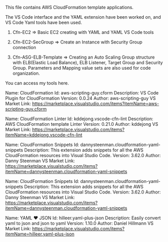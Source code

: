 This file contains AWS CloudFormation template applications.

The VS Code interface and the YAML extension have been worked on, and VS Code Yaml tools have been used.

1. Cfn-EC2 => Basic EC2 creating with YAML and YAML VS Code tools

2. Cfn-EC2-SecGroup => Create an Instance with Security Group connection

3. Cfn-ASG-ELB-Template => Creating an Auto Scaling Group structure with ELB(Elastic Load Balance), ELB Listener, Target Group and Security Group. Parameters and Mapping value sets are also used for code organization.







You can access my tools here.

Name: CloudFormation
Id: aws-scripting-guy.cform
Description: VS Code Plugin for CloudFormation
Version: 0.0.24
Author: aws-scripting-guy
VS Market Link: https://marketplace.visualstudio.com/items?itemName=aws-scripting-guy.cform

Name: CloudFormation Linter
Id: kddejong.vscode-cfn-lint
Description: AWS CloudFormation template Linter
Version: 0.21.0
Author: kddejong
VS Market Link: https://marketplace.visualstudio.com/items?itemName=kddejong.vscode-cfn-lint

Name: CloudFormation Snippets
Id: dannysteenman.cloudformation-yaml-snippets
Description: This extension adds snippets for all the AWS CloudFormation resources into Visual Studio Code.
Version: 3.62.0
Author: Danny Steenman
VS Market Link: https://marketplace.visualstudio.com/items?itemName=dannysteenman.cloudformation-yaml-snippets

Name: CloudFormation Snippets
Id: dannysteenman.cloudformation-yaml-snippets
Description: This extension adds snippets for all the AWS CloudFormation resources into Visual Studio Code.
Version: 3.62.0
Author: Danny Steenman
VS Market Link: https://marketplace.visualstudio.com/items?itemName=dannysteenman.cloudformation-yaml-snippets

Name: YAML ❤️ JSON
Id: hilleer.yaml-plus-json
Description: Easily convert yaml to json and json to yaml
Version: 1.10.0
Author: Daniel Hillmann
VS Market Link: https://marketplace.visualstudio.com/items?itemName=hilleer.yaml-plus-json